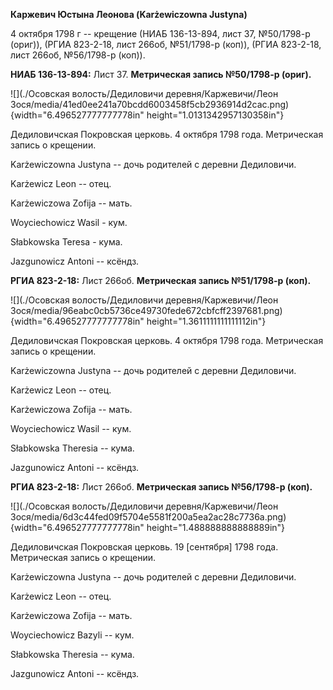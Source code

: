 **Каржевич Юстына Леонова (Karżewiczowna Justyna)**

4 октября 1798 г -- крещение (НИАБ 136-13-894, лист 37, №50/1798-р
(ориг)), (РГИА 823-2-18, лист 266об, №51/1798-р (коп)), (РГИА 823-2-18,
лист 266об, №56/1798-р (коп)).

**НИАБ 136-13-894:** Лист 37. **Метрическая запись №50/1798-р (ориг).**

![](./Осовская волость/Дедиловичи деревня/Каржевичи/Леон Зося/media/41ed0ee241a70bcdd6003458f5cb2936914d2cac.png){width="6.496527777777778in"
height="1.0131342957130358in"}

Дедиловичская Покровская церковь. 4 октября 1798 года. Метрическая
запись о крещении.

Karżewiczowna Justyna -- дочь родителей с деревни Дедиловичи.

Karżewicz Leon -- отец.

Karżewiczowa Zofija -- мать.

Woyciechowicz Wasil - кум.

Słabkowska Teresa - кума.

Jazgunowicz Antoni -- ксёндз.

**РГИА 823-2-18:** Лист 266об. **Метрическая запись №51/1798-р (коп).**

![](./Осовская волость/Дедиловичи деревня/Каржевичи/Леон Зося/media/96eabc0cb5736ce49730fede672cbfcff2397681.png){width="6.496527777777778in"
height="1.3611111111111112in"}

Дедиловичская Покровская церковь. 4 октября 1798 года. Метрическая
запись о крещении.

Karżewiczowna Justyna -- дочь родителей с деревни Дедиловичи.

Karżewicz Leon -- отец.

Karżewiczowa Zofija -- мать.

Woyciechowicz Wasil -- кум.

Słabkowska Theresia -- кума.

Jazgunowicz Antoni -- ксёндз.

**РГИА 823-2-18:** Лист 266об. **Метрическая запись №56/1798-р (коп).**

![](./Осовская волость/Дедиловичи деревня/Каржевичи/Леон Зося/media/6d3c44fed09f5704e5581f200a5ea2ac28c7736a.png){width="6.496527777777778in"
height="1.488888888888889in"}

Дедиловичская Покровская церковь. 19 \[сентября\] 1798 года. Метрическая
запись о крещении.

Karżewiczowna Justyna -- дочь родителей с деревни Дедиловичи.

Karżewicz Leon -- отец.

Karżewiczowa Zofija -- мать.

Woyciechowicz Bazyli -- кум.

Słabkowska Theresia -- кума.

Jazgunowicz Antoni -- ксёндз.
